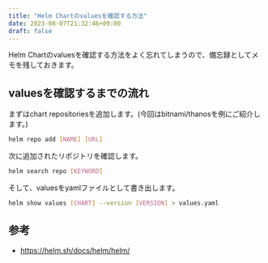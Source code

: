 ```yaml
---
title: "Helm Chartのvaluesを確認する方法"
date: 2023-08-07T21:32:46+09:00
draft: false
---
```


Helm Chartのvaluesを確認する方法をよく忘れてしまうので、備忘録としてメモを残しておきます。

## valuesを確認するまでの流れ

まずはchart repositoriesを追加します。(今回はbitnami/thanosを例にご紹介します。)
```sh
helm repo add [NAME] [URL]
```

次に追加されたリポジトリを確認します。
```sh
helm search repo [KEYWORD]
```

そして、valuesをyamlファイルとして書き出します。
```sh
helm show values [CHART] --version [VERSION] > values.yaml
```

## 参考
- https://helm.sh/docs/helm/helm/